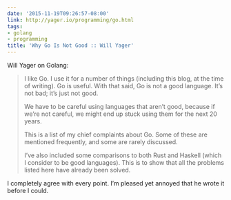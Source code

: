 ```yaml
---
date: '2015-11-19T09:26:57-08:00'
link: http://yager.io/programming/go.html
tags:
- golang
- programming
title: 'Why Go Is Not Good :: Will Yager'
---
```


Will Yager on Golang:

>I like Go. I use it for a number of things (including this blog, at the time of writing). Go is useful. With that said, Go is not a good language. It’s not bad; it’s just not good.
>
>We have to be careful using languages that aren’t good, because if we’re not careful, we might end up stuck using them for the next 20 years.
>
>This is a list of my chief complaints about Go. Some of these are mentioned frequently, and some are rarely discussed.
>
>I’ve also included some comparisons to both Rust and Haskell (which I consider to be good languages). This is to show that all the problems listed here have already been solved.

I completely agree with every point. I’m pleased yet annoyed that he wrote it before I could.
